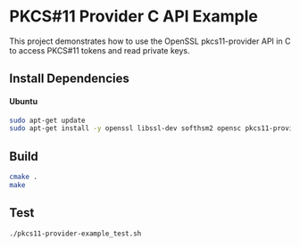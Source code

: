 # PKCS#11 Provider C API Example

This project demonstrates how to use the OpenSSL pkcs11-provider API in C to access PKCS#11 tokens and read private keys.


## Install Dependencies

#### Ubuntu

```sh
sudo apt-get update
sudo apt-get install -y openssl libssl-dev softhsm2 opensc pkcs11-provider
```

## Build

```sh
cmake .
make
```

## Test

```sh
./pkcs11-provider-example_test.sh
```
